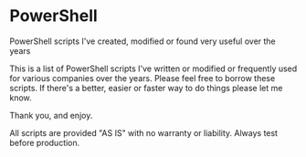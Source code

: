 # PowerShell
PowerShell scripts I've created, modified or found very useful over the years

This is a list of PowerShell scripts I've written or modified or frequently used for various companies over the years. 
Please feel free to borrow these scripts. If there's a better, easier or faster way to do things please let me know.

Thank you, and enjoy.

All scripts are provided "AS IS" with no warranty or liability.
Always test before production.
